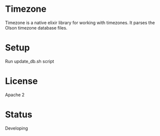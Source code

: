# Timezone

Timezone is a native elixir library for working with timezones. It parses the Olson timezone database files.

# Setup
Run update_db.sh script

# License
Apache 2

# Status
Developing
